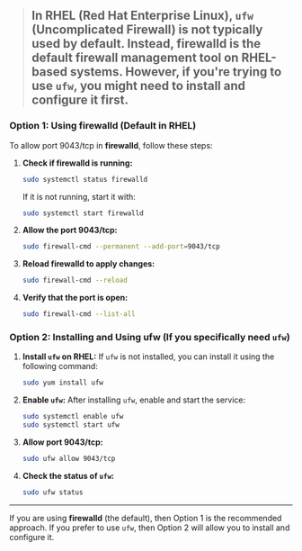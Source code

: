 > ## In RHEL (Red Hat Enterprise Linux), `ufw` (Uncomplicated Firewall) is not typically used by default. Instead, **firewalld** is the default firewall management tool on RHEL-based systems. However, if you're trying to use `ufw`, you might need to install and configure it first.

### Option 1: Using **firewalld** (Default in RHEL)

To allow port 9043/tcp in **firewalld**, follow these steps:

1. **Check if firewalld is running:**
   ```bash
   sudo systemctl status firewalld
   ```
   If it is not running, start it with:
   ```bash
   sudo systemctl start firewalld
   ```

2. **Allow the port 9043/tcp:**
   ```bash
   sudo firewall-cmd --permanent --add-port=9043/tcp
   ```

3. **Reload firewalld to apply changes:**
   ```bash
   sudo firewall-cmd --reload
   ```

4. **Verify that the port is open:**
   ```bash
   sudo firewall-cmd --list-all
   ```

### Option 2: Installing and Using **ufw** (If you specifically need `ufw`)

1. **Install `ufw` on RHEL:**
   If `ufw` is not installed, you can install it using the following command:
   ```bash
   sudo yum install ufw
   ```

2. **Enable `ufw`:**
   After installing `ufw`, enable and start the service:
   ```bash
   sudo systemctl enable ufw
   sudo systemctl start ufw
   ```

3. **Allow port 9043/tcp:**
   ```bash
   sudo ufw allow 9043/tcp
   ```

4. **Check the status of `ufw`:**
   ```bash
   sudo ufw status
   ```

---

If you are using **firewalld** (the default), then Option 1 is the recommended approach. If you prefer to use `ufw`, then Option 2 will allow you to install and configure it.
